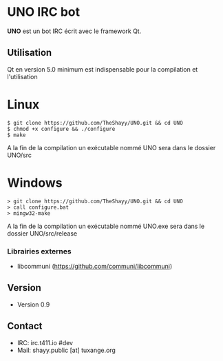 UNO IRC bot
======
**UNO** est un bot IRC écrit avec le framework Qt.

## Utilisation
Qt en version 5.0 minimum est indispensable pour la compilation et l'utilisation
# Linux
```
$ git clone https://github.com/TheShayy/UNO.git && cd UNO
$ chmod +x configure && ./configure
$ make
```
A la fin de la compilation un exécutable nommé UNO sera dans le dossier UNO/src

# Windows
```
> git clone https://github.com/TheShayy/UNO.git && cd UNO
> call configure.bat
> mingw32-make
```
A la fin de la compilation un exécutable nommé UNO.exe sera dans le dossier UNO/src/release

### Librairies externes
- libcommuni (https://github.com/communi/libcommuni)

## Version 
* Version 0.9

## Contact
* IRC: irc.t411.io #dev
* Mail: shayy.public [at] tuxange.org
